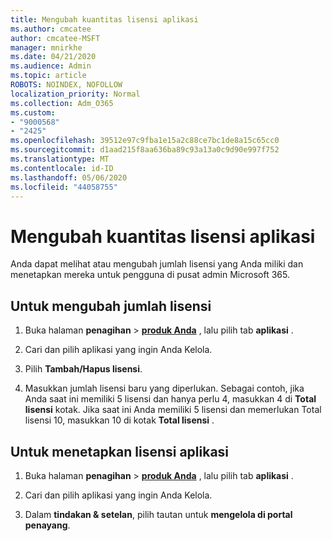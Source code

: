 ```yaml
---
title: Mengubah kuantitas lisensi aplikasi
ms.author: cmcatee
author: cmcatee-MSFT
manager: mnirkhe
ms.date: 04/21/2020
ms.audience: Admin
ms.topic: article
ROBOTS: NOINDEX, NOFOLLOW
localization_priority: Normal
ms.collection: Adm_O365
ms.custom:
- "9000568"
- "2425"
ms.openlocfilehash: 39512e97c9fba1e15a2c88ce7bc1de8a15c65cc0
ms.sourcegitcommit: d1aad215f8aa636ba89c93a13a0c9d90e997f752
ms.translationtype: MT
ms.contentlocale: id-ID
ms.lasthandoff: 05/06/2020
ms.locfileid: "44058755"
---
```

# <a name="change-app-license-quantity"></a>Mengubah kuantitas lisensi aplikasi

Anda dapat melihat atau mengubah jumlah lisensi yang Anda miliki dan menetapkan mereka untuk pengguna di pusat admin Microsoft 365. 

## <a name="to-change-license-quantity"></a>Untuk mengubah jumlah lisensi

1. Buka halaman **penagihan** > **[produk Anda](https://go.microsoft.com/fwlink/p/?linkid=842054)** , lalu pilih tab **aplikasi** .

2. Cari dan pilih aplikasi yang ingin Anda Kelola.  

3. Pilih **Tambah/Hapus lisensi**.

4. Masukkan jumlah lisensi baru yang diperlukan. Sebagai contoh, jika Anda saat ini memiliki 5 lisensi dan hanya perlu 4, masukkan 4 di **Total lisensi** kotak. Jika saat ini Anda memiliki 5 lisensi dan memerlukan Total lisensi 10, masukkan 10 di kotak **Total lisensi** .

## <a name="to-assign-app-licenses"></a>Untuk menetapkan lisensi aplikasi

1. Buka halaman **penagihan** > **[produk Anda](https://go.microsoft.com/fwlink/p/?linkid=842054)** , lalu pilih tab **aplikasi** .

2. Cari dan pilih aplikasi yang ingin Anda Kelola.  

3. Dalam **tindakan & setelan**, pilih tautan untuk **mengelola di portal penayang**.